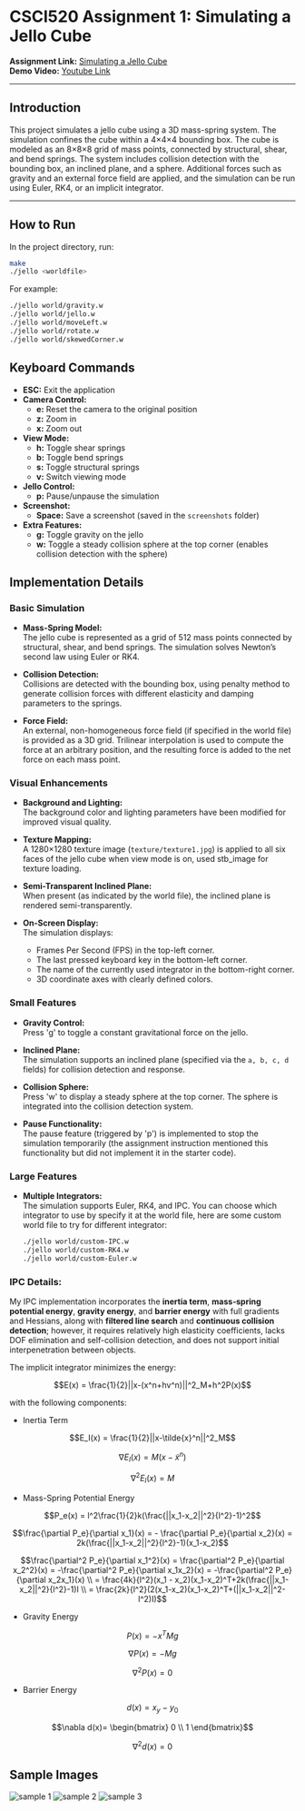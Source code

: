 # CSCI520 Assignment 1: Simulating a Jello Cube

**Assignment Link:** [Simulating a Jello Cube](https://viterbi-web.usc.edu/~jbarbic/cs520-s25/assign1/)  
**Demo Video:** [Youtube Link](https://youtu.be/eozCOgNBC7s)

---

## Introduction

This project simulates a jello cube using a 3D mass-spring system. The simulation confines the cube within a 4×4×4 bounding box. The cube is modeled as an 8×8×8 grid of mass points, connected by structural, shear, and bend springs. The system includes collision detection with the bounding box, an inclined plane, and a sphere. Additional forces such as gravity and an external force field are applied, and the simulation can be run using Euler, RK4, or an implicit integrator.

---

## How to Run

In the project directory, run:

```bash
make
./jello <worldfile>
```
For example:

```bash
./jello world/gravity.w
./jello world/jello.w
./jello world/moveLeft.w
./jello world/rotate.w
./jello world/skewedCorner.w
```

## Keyboard Commands

- **ESC:** Exit the application
- **Camera Control:**
  - **e:** Reset the camera to the original position
  - **z:** Zoom in
  - **x:** Zoom out
- **View Mode:**
  - **h:** Toggle shear springs
  - **b:** Toggle bend springs
  - **s:** Toggle structural springs
  - **v:** Switch viewing mode
- **Jello Control:**
  - **p:** Pause/unpause the simulation
- **Screenshot:**
  - **Space:** Save a screenshot (saved in the `screenshots` folder)
- **Extra Features:**
  - **g:** Toggle gravity on the jello
  - **w:** Toggle a steady collision sphere at the top corner (enables collision detection with the sphere)

## Implementation Details

### Basic Simulation

- **Mass-Spring Model:**  
  The jello cube is represented as a grid of 512 mass points connected by structural, shear, and bend springs. The simulation solves Newton’s second law using Euler or RK4.

- **Collision Detection:**  
  Collisions are detected with the bounding box, using penalty method to generate collision forces with different elasticity and damping parameters to the springs.

- **Force Field:**  
  An external, non-homogeneous force field (if specified in the world file) is provided as a 3D grid. Trilinear interpolation is used to compute the force at an arbitrary position, and the resulting force is added to the net force on each mass point.

### Visual Enhancements

- **Background and Lighting:**  
  The background color and lighting parameters have been modified for improved visual quality.

- **Texture Mapping:**  
  A 1280×1280 texture image (`texture/texture1.jpg`) is applied to all six faces of the jello cube when view mode is on, used stb_image for texture loading.

- **Semi-Transparent Inclined Plane:**  
  When present (as indicated by the world file), the inclined plane is rendered semi-transparently.

- **On-Screen Display:**  
  The simulation displays:
  - Frames Per Second (FPS) in the top-left corner.
  - The last pressed keyboard key in the bottom-left corner.
  - The name of the currently used integrator in the bottom-right corner.
  - 3D coordinate axes with clearly defined colors.

### Small Features

- **Gravity Control:**  
  Press 'g' to toggle a constant gravitational force on the jello.

- **Inclined Plane:**  
  The simulation supports an inclined plane (specified via the `a, b, c, d` fields) for collision detection and response.

- **Collision Sphere:**  
  Press 'w' to display a steady sphere at the top corner. The sphere is integrated into the collision detection system.

- **Pause Functionality:**  
  The pause feature (triggered by 'p') is implemented to stop the simulation temporarily (the assignment instruction mentioned this functionality but did not implement it in the starter code).

### Large Features

- **Multiple Integrators:**  
  The simulation supports Euler, RK4, and IPC. You can choose which integrator to use by specify it at the world file, here are some custom world file to try for different integrator:
  ```bash
  ./jello world/custom-IPC.w
  ./jello world/custom-RK4.w
  ./jello world/custom-Euler.w
  ```

### IPC Details:
My IPC implementation incorporates the **inertia term**, **mass‐spring potential energy**, **gravity energy**, and **barrier energy** with full gradients and Hessians, along with **filtered line search** and **continuous collision detection**; however, it requires relatively high elasticity coefficients, lacks DOF elimination and self-collision detection, and does not support initial interpenetration between objects.

The implicit integrator minimizes the energy:
```math
E(x) = \frac{1}{2}||x-(x^n+hv^n)||^2_M+h^2P(x)
```
with the following components:

- Inertia Term
```math
E_I(x) = \frac{1}{2}||x-\tilde{x}^n||^2_M
```
```math
\nabla E_I(x) = M(x-\tilde{x}^n)
```
```math
\nabla^2 E_I(x) = M
```
- Mass-Spring Potential Energy
```math
P_e(x) = l^2\frac{1}{2}k(\frac{||x_1-x_2||^2}{l^2}-1)^2
```
```math
\frac{\partial P_e}{\partial x_1}(x) 
= - \frac{\partial P_e}{\partial x_2}(x)
= 2k(\frac{||x_1-x_2||^2}{l^2}-1)(x_1-x_2)
```
```math
\frac{\partial^2 P_e}{\partial x_1^2}(x) 
= \frac{\partial^2 P_e}{\partial x_2^2}(x)
= -\frac{\partial^2 P_e}{\partial x_1x_2}(x)
= -\frac{\partial^2 P_e}{\partial x_2x_1}(x) \\
= \frac{4k}{l^2}(x_1 - x_2)(x_1-x_2)^T+2k(\frac{||x_1-x_2||^2}{l^2}-1)I \\
= \frac{2k}{l^2}(2(x_1-x_2)(x_1-x_2)^T+(||x_1-x_2||^2-l^2)I)
```
- Gravity Energy
```math
P(x)=-x^TMg
```
```math
\nabla P(x)=-Mg
```
```math
\nabla^2 P(x)=0
```
- Barrier Energy
```math
d(x)=x_y-y_0
```
```math
\nabla d(x)=
\begin{bmatrix}
0 \\
1
\end{bmatrix}
```
```math
\nabla^2d(x)=0
```

## Sample Images
![sample 1](<sample-images/sample1.jpg>)
![sample 2](<sample-images/sample2.jpg>)
![sample 3](<sample-images/sample3.jpg>)